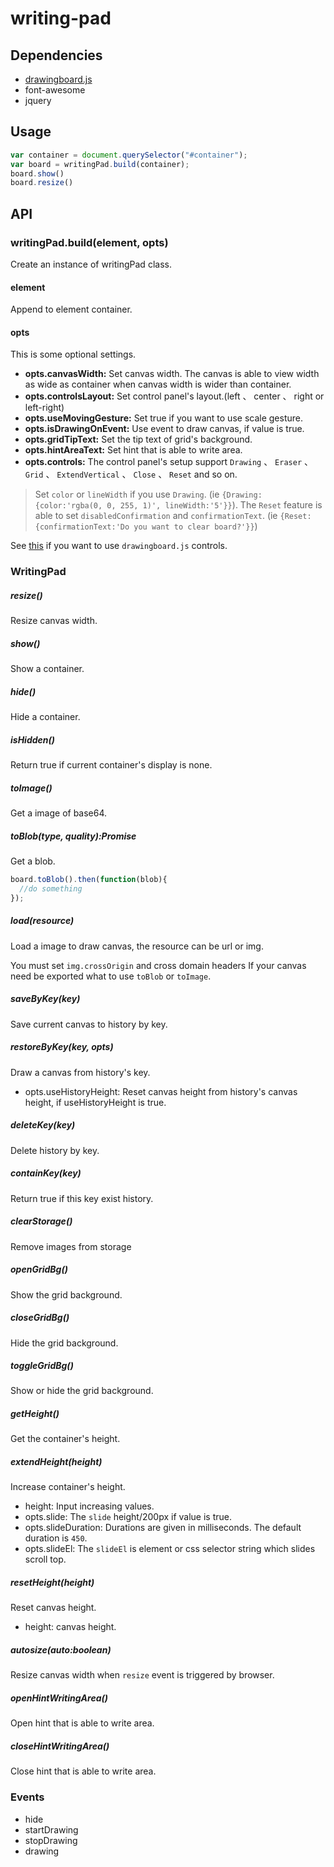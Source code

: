 writing-pad
==============================

## Dependencies

* [drawingboard.js](https://github.com/eHanlin/drawingboard.js.git#v0.4.10)
* font-awesome
* jquery


## Usage

```js
var container = document.querySelector("#container");
var board = writingPad.build(container);
board.show()
board.resize()
```

## API
 
### writingPad.build(element, opts)

Create an instance of writingPad class.

#### element

Append to element container.

#### opts

This is some optional settings.

* **opts.canvasWidth:** Set canvas width. The canvas is able to view width as wide as container when canvas width is wider than container.
* **opts.controlsLayout:** Set control panel's layout.(left 、 center 、 right or left-right)
* **opts.useMovingGesture:** Set true if you want to use scale gesture.
* **opts.isDrawingOnEvent:** Use event to draw canvas, if value is true.
* **opts.gridTipText:** Set the tip text of grid's background.
* **opts.hintAreaText:** Set hint that is able to write area.
* **opts.controls:**  The control panel's setup support `Drawing` 、 `Eraser` 、 `Grid` 、 `ExtendVertical` 、 `Close` 、 `Reset` and so on.
> Set `color` or `lineWidth` if you use `Drawing`. (ie `{Drawing:{color:'rgba(0, 0, 255, 1)', lineWidth:'5'}}`).
> The `Reset` feature is able to set `disabledConfirmation` and `confirmationText`. (ie `{Reset:{confirmationText:'Do you want to clear board?'}}`)

See [this](https://github.com/eHanlin/drawingboard.js#included-controls) if you want to use `drawingboard.js` controls.

### WritingPad


##### resize()

Resize canvas width.

##### show()

Show a container.

##### hide()

Hide a container.

##### isHidden()

Return true if current container's display is none.

##### toImage()

Get a image of base64.

##### toBlob(type, quality):Promise

Get a blob.

```js
board.toBlob().then(function(blob){
  //do something
});
```

##### load(resource)

Load a image to draw canvas, the resource can be url or img.

You must set `img.crossOrigin` and cross domain headers If your canvas need be exported what to use `toBlob` or `toImage`.

##### saveByKey(key)

Save current canvas to history by key.

##### restoreByKey(key, opts)

Draw a canvas from history's key.

* opts.useHistoryHeight: Reset canvas height from history's canvas height, if useHistoryHeight is true.

##### deleteKey(key)

Delete history by key.

##### containKey(key)

Return true if this key exist history.

##### clearStorage()

Remove images from storage

##### openGridBg()

Show the grid background.

##### closeGridBg()

Hide the grid background.

##### toggleGridBg()

Show or hide the grid background.

##### getHeight()

Get the container's height.

##### extendHeight(height)

Increase container's height.

* height: Input increasing values.
* opts.slide: The `slide` height/200px if value is true.
* opts.slideDuration: Durations are given in milliseconds. The default duration is `450`.
* opts.slideEl: The `slideEl` is element or css selector string which slides scroll top.

##### resetHeight(height)

Reset canvas height.

* height: canvas height.

##### autosize(auto:boolean)

Resize canvas width when `resize` event is triggered by browser.

##### openHintWritingArea()

Open hint that is able to write area.

##### closeHintWritingArea()

Close hint that is able to write area.


### Events

* hide
* startDrawing
* stopDrawing
* drawing



